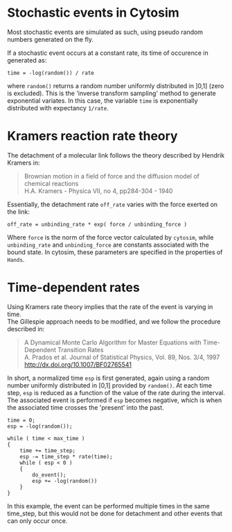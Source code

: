 # Stochastic events in Cytosim
 
Most stochastic events are simulated as such, using pseudo random numbers generated on the fly.
 
If a stochastic event occurs at a constant rate, its time of occurence in generated as:

	time = -log(random()) / rate

where `random()` returns a random number uniformly distributed in ]0,1] (zero is excluded). This is the 'inverse transform sampling' method to generate exponential variates. In this case, the variable `time` is exponentially distributed with expectancy `1/rate`.


# Kramers reaction rate theory

The detachment of a molecular link follows the theory described by Hendrik Kramers in:

>  Brownian motion in a field of force and the diffusion model of chemical reactions  
>  H.A. Kramers - Physica VII, no 4, pp284-304 - 1940

Essentially, the detachment rate `off_rate` varies with the force exerted on the link:
 
	off_rate = unbinding_rate * exp( force / unbinding_force )
 
Where `force` is the norm of the force vector calculated by `cytosim`,
while `unbinding_rate` and `unbinding_force` are constants associated with the bound state.
In cytosim, these parameters are specified in the properties of `Hands`.

# Time-dependent rates

Using Kramers rate theory implies that the rate of the event is varying in time.  
The Gillespie approach needs to be modified, and we follow the procedure described in:
 
>  A Dynamical Monte Carlo Algorithm for Master Equations with Time-Dependent Transition Rates  
>  A. Prados et al. Journal of Statistical Physics, Vol. 89, Nos. 3/4, 1997  
>  http://dx.doi.org/10.1007/BF02765541

 
In short, a normalized time `esp` is first generated,
again using a random number uniformly distributed in [0,1] provided by `random()`.
At each time step, `esp` is reduced as a function of the value of the rate during the interval.
The associated event is performed if `esp` becomes negative, which is when the associated time
crosses the 'present' into the past.
  
	time = 0;
	esp = -log(random());
	
	while ( time < max_time )
	{
		time += time_step;
		esp -= time_step * rate(time);
		while ( esp < 0 )
		{
		    do_event();
		    esp += -log(random())
		}
	}
 
In this example, the event can be performed multiple times in the same time_step, but this would not be done for detachment and other events that can only occur once. 
